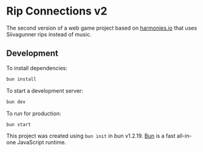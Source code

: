 # Rip Connections v2

The second version of a web game project based on [harmonies.io](http://harmonies.io) that uses Siivagunner rips instead of music.

## Development

To install dependencies:

```bash
bun install
```

To start a development server:

```bash
bun dev
```

To run for production:

```bash
bun start
```

This project was created using `bun init` in bun v1.2.19. [Bun](https://bun.com) is a fast all-in-one JavaScript runtime.
